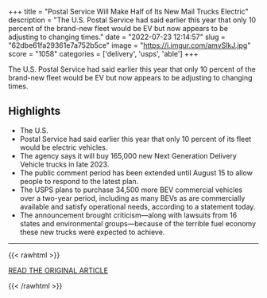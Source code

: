 +++
title = "Postal Service Will Make Half of Its New Mail Trucks Electric"
description = "The U.S. Postal Service had said earlier this year that only 10 percent of the brand-new fleet would be EV but now appears to be adjusting to changing times."
date = "2022-07-23 12:14:57"
slug = "62dbe61fa29361e7a752b5ce"
image = "https://i.imgur.com/amvSlkJ.jpg"
score = "1058"
categories = ['delivery', 'usps', 'able']
+++

The U.S. Postal Service had said earlier this year that only 10 percent of the brand-new fleet would be EV but now appears to be adjusting to changing times.

## Highlights

- The U.S.
- Postal Service had said earlier this year that only 10 percent of its fleet would be electric vehicles.
- The agency says it will buy 165,000 new Next Generation Delivery Vehicle trucks in late 2023.
- The public comment period has been extended until August 15 to allow people to respond to the latest plan.
- The USPS plans to purchase 34,500 more BEV commercial vehicles over a two-year period, including as many BEVs as are commercially available and satisfy operational needs, according to a statement today.
- The announcement brought criticism—along with lawsuits from 16 states and environmental groups—because of the terrible fuel economy these new trucks were expected to achieve.

---

{{< rawhtml >}}
  <p class="article-category">
    <a target="_blank" href="https://www.caranddriver.com/news/a40678400/usps-mail-truck-fleet-more-electric/">READ THE ORIGINAL ARTICLE</a>
  </p>
{{< /rawhtml >}}
